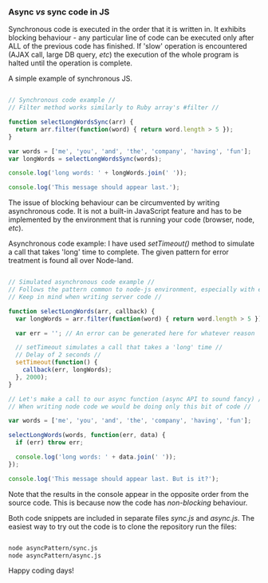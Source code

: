 ### Async _vs_ sync code in JS ###

Synchronous code is executed in the order that it is written in. It exhibits blocking behaviour - any particular line of code can be executed only after ALL of the previous code has finished. If 'slow' operation is encountered (AJAX call, large DB query, _etc_) the execution of the whole program is halted until the operation is complete.

A simple example of synchronous JS.

```JavaScript

// Synchronous code example //
// Filter method works similarly to Ruby array's #filter //

function selectLongWordsSync(arr) {
  return arr.filter(function(word) { return word.length > 5 });
}

var words = ['me', 'you', 'and', 'the', 'company', 'having', 'fun'];
var longWords = selectLongWordsSync(words);

console.log('long words: ' + longWords.join(' '));

console.log('This message should appear last.');

```

The issue of blocking behaviour can be circumvented by writing asynchronous code. It is not a built-in JavaScript feature and has to be implemented by the environment that is running your code (browser, node, _etc_).

Asynchronous code example: I have used _setTimeout()_ method to simulate a call that takes 'long' time to complete. The given pattern for error treatment is found all over Node-land.

```JavaScript

// Simulated asynchronous code example //
// Follows the pattern common to node-js environment, especially with errors //
// Keep in mind when writing server code //

function selectLongWords(arr, callback) {
  var longWords = arr.filter(function(word) { return word.length > 5 });

  var err = ''; // An error can be generated here for whatever reason

  // setTimeout simulates a call that takes a 'long' time //
  // Delay of 2 seconds //
  setTimeout(function() {
    callback(err, longWords);
  }, 2000);
}

// Let's make a call to our async function (async API to sound fancy) //
// When writing node code we would be doing only this bit of code //

var words = ['me', 'you', 'and', 'the', 'company', 'having', 'fun'];

selectLongWords(words, function(err, data) {
  if (err) throw err;

  console.log('long words: ' + data.join(' '));
});

console.log('This message should appear last. But is it?');

```

Note that the results in the console appear in the opposite order from the source code. This is because now the code has _non-blocking_ behaviour.

Both code snippets are included in separate files _sync.js_ and _async.js_. The easiest way to try out the code is to clone the repository run the files:

```bash

node asyncPattern/sync.js
node asyncPattern/async.js

```

Happy coding days!